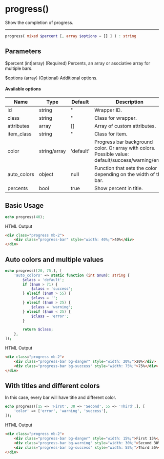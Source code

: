 # progress()

Show the completion of progress.

---

```php {.function-name}
progress( mixed $percent [, array $options = [] ] ) : string
```

## Parameters

$percent (int|array) (Required) Percents, an array or asociative array for multiple bars.

$options (array) (Optional) Additional options.

#### Available options

| Name        | Type         | Default   | Description                                                                                        |
|-------------|--------------|-----------|----------------------------------------------------------------------------------------------------|
| id          | string       | ''        | Wrapper ID.                                                                                        |
| class       | string       | ''        | Class for wrapper.                                                                                 |
| attributes  | array        | []        | Array of custom attributes.                                                                        |
| item_class  | string       | ''        | Class for item.                                                                                    |
| color       | string/array | 'default' | Progress bar background color. Or array with colors. Possible value: default/success/warning/error |
| auto_colors | object       | null      | Function that sets the color depending on the width of the bar.                                    |
| percents    | bool         | true      | Show percent in title.                                                                             |

## Basic Usage

```php
echo progress(40);
```

<span class="html-output">HTML Output</span>

```html
<div class="progress mb-2">
    <div class="progress-bar" style="width: 40%;">40%</div>
</div>
```

## Auto colors and multiple values

```php
echo progress([20, 75,], [
    'auto_colors' => static function (int $num): string {
        $class = 'default';
        if ($num > 71) {
            $class = 'success';
        } elseif ($num > 55) {
            $class = '';
        } elseif ($num > 25) {
            $class = 'warning';
        } elseif ($num < 25) {
            $class = 'error';
        }

        return $class;
    },
]);
```

<span class="html-output">HTML Output</span>

```html
<div class="progress mb-2">
    <div class="progress-bar bg-danger" style="width: 20%;">20%</div>
    <div class="progress-bar bg-success" style="width: 75%;">75%</div>
</div>
```

## With titles and different colors

In this case, every bar will have title and different color.

```php
echo progress([15 => 'First', 30 => 'Second', 55 => 'Third',], [
    'color' => ['error', 'warning', 'success'],
]);
```

<span class="html-output">HTML Output</span>

```html
<div class="progress mb-2">
    <div class="progress-bar bg-danger" style="width: 15%;">First 15%</div>
    <div class="progress-bar bg-warning" style="width: 30%;">Second 30%</div>
    <div class="progress-bar bg-success" style="width: 55%;">Third 55%</div>
</div>
```

